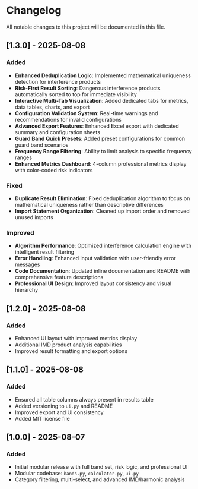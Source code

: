 # Changelog

All notable changes to this project will be documented in this file.

## [1.3.0] - 2025-08-08
### Added
- **Enhanced Deduplication Logic**: Implemented mathematical uniqueness detection for interference products
- **Risk-First Result Sorting**: Dangerous interference products automatically sorted to top for immediate visibility
- **Interactive Multi-Tab Visualization**: Added dedicated tabs for metrics, data tables, charts, and export
- **Configuration Validation System**: Real-time warnings and recommendations for invalid configurations
- **Advanced Export Features**: Enhanced Excel export with dedicated summary and configuration sheets
- **Guard Band Quick Presets**: Added preset configurations for common guard band scenarios
- **Frequency Range Filtering**: Ability to limit analysis to specific frequency ranges
- **Enhanced Metrics Dashboard**: 4-column professional metrics display with color-coded risk indicators

### Fixed
- **Duplicate Result Elimination**: Fixed deduplication algorithm to focus on mathematical uniqueness rather than descriptive differences
- **Import Statement Organization**: Cleaned up import order and removed unused imports

### Improved
- **Algorithm Performance**: Optimized interference calculation engine with intelligent result filtering
- **Error Handling**: Enhanced input validation with user-friendly error messages
- **Code Documentation**: Updated inline documentation and README with comprehensive feature descriptions
- **Professional UI Design**: Improved layout consistency and visual hierarchy

## [1.2.0] - 2025-08-08
### Added
- Enhanced UI layout with improved metrics display
- Additional IMD product analysis capabilities
- Improved result formatting and export options

## [1.1.0] - 2025-08-08
### Added
- Ensured all table columns always present in results table
- Added versioning to `ui.py` and README
- Improved export and UI consistency
- Added MIT license file

## [1.0.0] - 2025-08-07
### Added
- Initial modular release with full band set, risk logic, and professional UI
- Modular codebase: `bands.py`, `calculator.py`, `ui.py`
- Category filtering, multi-select, and advanced IMD/harmonic analysis
